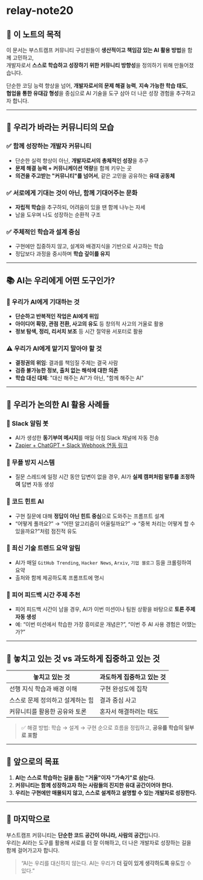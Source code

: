 # relay-note20

## 🧭 이 노트의 목적  

이 문서는 부스트캠프 커뮤니티 구성원들이 **생산적이고 책임감 있는 AI 활용 방법**을 함께 고민하고,  
개발자로서 **스스로 학습하고 성장하기 위한 커뮤니티 방향성**을 정의하기 위해 만들어졌습니다.

단순한 코딩 능력 향상을 넘어, **개발자로서의 문제 해결 능력**, **지속 가능한 학습 태도**,  
**협업을 통한 유대감 형성**을 중심으로 AI 기술을 도구 삼아 더 나은 성장 경험을 추구하고자 합니다.

---
## 🤝 우리가 바라는 커뮤니티의 모습
### ✅ 함께 성장하는 개발자 커뮤니티
- 단순한 실력 향상이 아닌, **개발자로서의 총체적인 성장**을 추구
- **문제 해결 능력 + 커뮤니케이션 역량**을 함께 키우는 곳
- **의견을 주고받는 "커뮤니티"를 넘어서**, 같은 고민을 공유하는 **유대 공동체**
### ✅ 서로에게 기대는 것이 아닌, 함께 기대어주는 문화
- **자립적 학습**을 추구하되, 어려움이 있을 땐 함께 나누는 자세
- 남을 도우며 나도 성장하는 순환적 구조
### ✅ 주체적인 학습과 설계 중심
- 구현에만 집중하지 않고, 설계와 배경지식을 기반으로 사고하는 학습
- 정답보다 과정을 중시하며 **학습 깊이를 유지**
---
## 📚 AI는 우리에게 어떤 도구인가?
### 🤖 우리가 AI에게 기대하는 것
- **단순하고 반복적인 작업은 AI에게 위임**
- **아이디어 확장, 관점 전환, 사고의 유도** 등 창의적 사고의 거울로 활용
- **정보 탐색, 정리, 리서치 보조** 등 시간 절약용 서포터로 활용
### ⚠️ 우리가 AI에게 맡기지 말아야 할 것
- **결정권의 위임**: 결과를 책임질 주체는 결국 사람
- **검증 불가능한 정보, 출처 없는 해석에 대한 의존**
- **학습 대신 대체**: "대신 해주는 AI"가 아닌, "함께 해주는 AI"
---
## 🧩 우리가 논의한 AI 활용 사례들
### 🔸 Slack 알림 봇
- AI가 생성한 **동기부여 메시지**를 매일 아침 Slack 채널에 자동 전송
- [Zapier + ChatGPT + Slack Webhook 연동 링크](https://zapier.com/apps/schedule/integrations/slack/1265386/send-slack-channel-messages-with-motivational-quotes-generated-with-textcortex-ai-every-day)
### 🔸 무플 방지 시스템
- 질문 스레드에 일정 시간 동안 답변이 없을 경우, AI가 **실제 캠퍼처럼 말투를 조정하여** 답변 자동 생성
### 🔸 코드 힌트 AI
- 구현 질문에 대해 **정답이 아닌 힌트 중심**으로 도와주는 프롬프트 설계
- “어떻게 풀까요?” → “어떤 알고리즘이 어울릴까요?” → “중복 처리는 어떻게 할 수 있을까요?”처럼 점진적 유도
### 🔸 최신 기술 트렌드 요약 알림
- AI가 매일 `GitHub Trending`, `Hacker News`, `Arxiv`, `기업 블로그` 등을 크롤링하여 요약
- 출처와 함께 제공하도록 프롬프트에 명시
### 🔸 피어 피드백 시간 주제 추천
- 피어 피드백 시간이 남을 경우, AI가 이번 미션이나 팀원 상황을 바탕으로 **토론 주제 자동 생성**
- 예: “이번 미션에서 학습한 가장 흥미로운 개념은?”, “이번 주 AI 사용 경험은 어땠는가?”
---
## 🧭 놓치고 있는 것 vs 과도하게 집중하고 있는 것
| 놓치고 있는 것 | 과도하게 집중하고 있는 것 |
|----------------|-----------------------------|
| 선행 지식 학습과 배경 이해 | 구현 완성도에 집착 |
| 스스로 문제 정의하고 설계하는 힘 | 결과 중심 사고 |
| 커뮤니티를 활용한 공유와 토론 | 혼자서 해결하려는 태도 |
> ✅ 해결 방법: 학습 → 설계 → 구현 순으로 흐름을 정립하고, **공유를 학습의 일부로 포함**
---
## 📝 앞으로의 목표
1. **AI는 스스로 학습하는 길을 돕는 "거울"이자 "가속기"로 삼는다.**
2. **커뮤니티는 함께 성장하고자 하는 사람들의 진지한 유대 공간이어야 한다.**
3. **우리는 구현에만 매몰되지 않고, 스스로 설계하고 설명할 수 있는 개발자로 성장한다.**
---
## 📌 마지막으로
부스트캠프 커뮤니티는 **단순한 코드 공간이 아니라, 사람의 공간**입니다.  
우리는 AI라는 도구를 활용해 서로를 더 잘 이해하고, 더 나은 개발자로 성장하는 길을 함께 걸어가고자 합니다.
> “AI는 우리를 대신하지 않는다. AI는 우리가 **더 깊이 있게 생각하도록 유도**할 수 있다.” 









